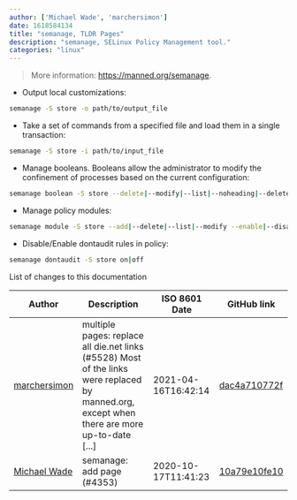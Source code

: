 ```yaml
---
author: ['Michael Wade', 'marchersimon']
date: 1618584134
title: "semanage, TLDR Pages"
description: "semanage, SELinux Policy Management tool."
categories: "linux"
---
```

> More information: <https://manned.org/semanage>.

- Output local customizations:

```bash
semanage -S store -o path/to/output_file
```

- Take a set of commands from a specified file and load them in a single transaction:

```bash
semanage -S store -i path/to/input_file
```

- Manage booleans. Booleans allow the administrator to modify the confinement of processes based on the current configuration:

```bash
semanage boolean -S store --delete|--modify|--list|--noheading|--deleteall -on|-off -F boolean|boolean_file
```

- Manage policy modules:

```bash
semanage module -S store --add|--delete|--list|--modify --enable|--disable module_name
```

- Disable/Enable dontaudit rules in policy:

```bash
semanage dontaudit -S store on|off
```
List of changes to this documentation


Author | Description | ISO 8601 Date | GitHub link
------|-----|-----|-----
[marchersimon](mailto:50295997+marchersimon@users.noreply.github.com) | multiple pages: replace all die.net links (#5528) Most of the links were replaced by manned.org, except when there are more up-to-date [...] | 2021-04-16T16:42:14 | [dac4a710772f](https://github.com/tldr-pages/tldr/commit/dac4a710772f9adef5b9883172fb30ed2416c0eb)
[Michael Wade](mailto:4274104+savvyspoon@users.noreply.github.com) | semanage: add page (#4353) | 2020-10-17T11:41:23 | [10a79e10fe10](https://github.com/tldr-pages/tldr/commit/10a79e10fe102d8eea69cce38cec2ec37610448a)

